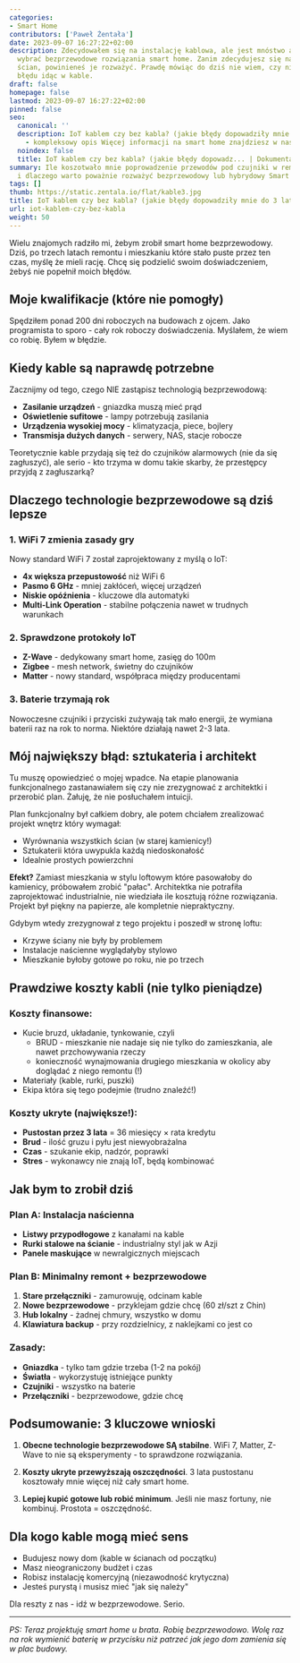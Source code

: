 ```yaml
---
categories:
- Smart Home
contributors: ['Paweł Żentała']
date: 2023-09-07 16:27:22+02:00
description: Zdecydowałem się na instalację kablowa, ale jest mnóstwo argumentów aby
  wybrać bezprzewodowe rozwiązania smart home. Zanim zdecydujesz się na prócie wszystkich
  ścian, powinieneś je rozważyć. Prawdę mówiąc do dziś nie wiem, czy nie popełniłem
  błędu idąc w kable.
draft: false
homepage: false
lastmod: 2023-09-07 16:27:22+02:00
pinned: false
seo:
  canonical: ''
  description: IoT kablem czy bez kabla? (jakie błędy dopowadziły mnie do 3 lat pustostanu)
    - kompleksowy opis Więcej informacji na smart home znajdziesz w naszym serw...
  noindex: false
  title: IoT kablem czy bez kabla? (jakie błędy dopowadz... | Dokumentacja - ihome.zentala.io
summary: Ile koszotwało mnie poprowadzenie przewodów pod czujniki w remontowanym mieszkaniu
  i dlaczego warto poważnie rozważyć bezprzewodowy lub hybrydowy Smart Home?
tags: []
thumb: https://static.zentala.io/flat/kable3.jpg
title: IoT kablem czy bez kabla? (jakie błędy dopowadziły mnie do 3 lat pustostanu)
url: iot-kablem-czy-bez-kabla
weight: 50
---
```



Wielu znajomych radziło mi, żebym zrobił smart home bezprzewodowy. Dziś, po trzech latach remontu i mieszkaniu które stało puste przez ten czas, myślę że mieli rację. Chcę się podzielić swoim doświadczeniem, żebyś nie popełnił moich błędów.

## Moje kwalifikacje (które nie pomogły)

Spędziłem ponad 200 dni roboczych na budowach z ojcem. Jako programista to sporo - cały rok roboczy doświadczenia. Myślałem, że wiem co robię. Byłem w błędzie.

## Kiedy kable są naprawdę potrzebne

Zacznijmy od tego, czego NIE zastąpisz technologią bezprzewodową:
- **Zasilanie urządzeń** - gniazdka muszą mieć prąd
- **Oświetlenie sufitowe** - lampy potrzebują zasilania
- **Urządzenia wysokiej mocy** - klimatyzacja, piece, bojlery
- **Transmisja dużych danych** - serwery, NAS, stacje robocze

Teoretycznie kable przydają się też do czujników alarmowych (nie da się zagłuszyć), ale serio - kto trzyma w domu takie skarby, że przestępcy przyjdą z zagłuszarką?

## Dlaczego technologie bezprzewodowe są dziś lepsze

### 1. WiFi 7 zmienia zasady gry
Nowy standard WiFi 7 został zaprojektowany z myślą o IoT:
- **4x większa przepustowość** niż WiFi 6
- **Pasmo 6 GHz** - mniej zakłóceń, więcej urządzeń
- **Niskie opóźnienia** - kluczowe dla automatyki
- **Multi-Link Operation** - stabilne połączenia nawet w trudnych warunkach

### 2. Sprawdzone protokoły IoT
- **Z-Wave** - dedykowany smart home, zasięg do 100m
- **Zigbee** - mesh network, świetny do czujników
- **Matter** - nowy standard, współpraca między producentami

### 3. Baterie trzymają rok
Nowoczesne czujniki i przyciski zużywają tak mało energii, że wymiana baterii raz na rok to norma. Niektóre działają nawet 2-3 lata.

## Mój największy błąd: sztukateria i architekt

Tu muszę opowiedzieć o mojej wpadce. Na etapie planowania funkcjonalnego zastanawiałem się czy nie zrezygnować z architektki i przerobić plan. Żałuję, że nie posłuchałem intuicji.

Plan funkcjonalny był całkiem dobry, ale potem chciałem zrealizować projekt wnętrz który wymagał:
- Wyrównania wszystkich ścian (w starej kamienicy!)
- Sztukaterii która uwypukla każdą niedoskonałość
- Idealnie prostych powierzchni

**Efekt?** Zamiast mieszkania w stylu loftowym które pasowałoby do kamienicy, próbowałem zrobić "pałac". Architektka nie potrafiła zaprojektować industrialnie, nie wiedziała ile kosztują różne rozwiązania. Projekt był piękny na papierze, ale kompletnie niepraktyczny.

Gdybym wtedy zrezygnował z tego projektu i poszedł w stronę loftu:
- Krzywe ściany nie były by problemem
- Instalacje naścienne wyglądałyby stylowo
- Mieszkanie byłoby gotowe po roku, nie po trzech

## Prawdziwe koszty kabli (nie tylko pieniądze)

### Koszty finansowe:
- Kucie bruzd, układanie, tynkowanie, czyli
  -  BRUD - mieszkanie nie nadaje się nie tylko do zamieszkania, ale nawet przchowywania rzeczy
  - konieczność wynajmowania drugiego mieszkania w okolicy aby doglądać z niego remontu (!)
- Materiały (kable, rurki, puszki)
- Ekipa która się tego podejmie (trudno znaleźć!)

### Koszty ukryte (największe!):
- **Pustostan przez 3 lata** = 36 miesięcy × rata kredytu
- **Brud** - ilość gruzu i pyłu jest niewyobrażalna
- **Czas** - szukanie ekip, nadzór, poprawki
- **Stres** - wykonawcy nie znają IoT, będą kombinować

## Jak bym to zrobił dziś

### Plan A: Instalacja naścienna
- **Listwy przypodłogowe** z kanałami na kable
- **Rurki stalowe na ścianie** - industrialny styl jak w Azji
- **Panele maskujące** w newralgicznych miejscach

### Plan B: Minimalny remont + bezprzewodowe
1. **Stare przełączniki** - zamurowuję, odcinam kable
2. **Nowe bezprzewodowe** - przyklejam gdzie chcę (60 zł/szt z Chin)
3. **Hub lokalny** - żadnej chmury, wszystko w domu
4. **Klawiatura backup** - przy rozdzielnicy, z naklejkami co jest co

### Zasady:
- **Gniazdka** - tylko tam gdzie trzeba (1-2 na pokój)
- **Światła** - wykorzystuję istniejące punkty
- **Czujniki** - wszystko na baterie
- **Przełączniki** - bezprzewodowe, gdzie chcę

## Podsumowanie: 3 kluczowe wnioski

1. **Obecne technologie bezprzewodowe SĄ stabilne**. WiFi 7, Matter, Z-Wave to nie są eksperymenty - to sprawdzone rozwiązania.

2. **Koszty ukryte przewyższają oszczędności**. 3 lata pustostanu kosztowały mnie więcej niż cały smart home.

3. **Lepiej kupić gotowe lub robić minimum**. Jeśli nie masz fortuny, nie kombinuj. Prostota = oszczędność.

## Dla kogo kable mogą mieć sens

- Budujesz nowy dom (kable w ścianach od początku)
- Masz nieograniczony budżet i czas
- Robisz instalację komercyjną (niezawodność krytyczna)
- Jesteś purystą i musisz mieć "jak się należy"

Dla reszty z nas - idź w bezprzewodowe. Serio.

---

*PS: Teraz projektuję smart home u brata. Robię bezprzewodowo. Wolę raz na rok wymienić baterię w przycisku niż patrzeć jak jego dom zamienia się w plac budowy.*
